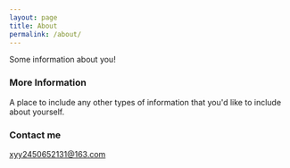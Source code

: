```yaml
---
layout: page
title: About
permalink: /about/
---
```


Some information about you!

### More Information

A place to include any other types of information that you'd like to include about yourself.

### Contact me

[xyy2450652131@163.com](xyy2450652131@163.com)
